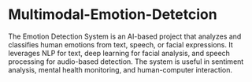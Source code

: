 # Multimodal-Emotion-Detetcion
The Emotion Detection System is an AI-based project that analyzes and classifies human emotions from text, speech, or facial expressions. It leverages NLP for text, deep learning for facial analysis, and speech processing for audio-based detection. The system is useful in sentiment analysis, mental health monitoring, and human-computer interaction.
